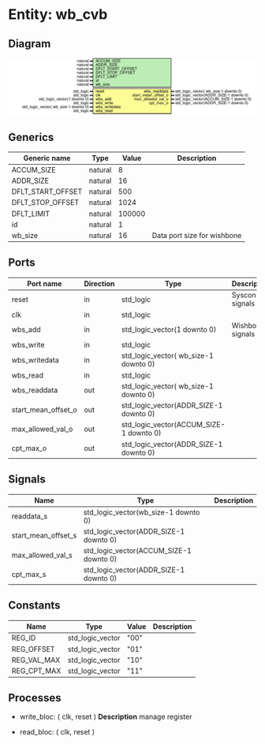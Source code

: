 # Entity: wb_cvb

## Diagram

![Diagram](wb_cvb.svg "Diagram")
## Generics

| Generic name      | Type    | Value  | Description                 |
| ----------------- | ------- | ------ | --------------------------- |
| ACCUM_SIZE        | natural | 8      |                             |
| ADDR_SIZE         | natural | 16     |                             |
| DFLT_START_OFFSET | natural | 500    |                             |
| DFLT_STOP_OFFSET  | natural | 1024   |                             |
| DFLT_LIMIT        | natural | 100000 |                             |
| id                | natural | 1      |                             |
| wb_size           | natural | 16     | Data port size for wishbone |
## Ports

| Port name           | Direction | Type                                    | Description      |
| ------------------- | --------- | --------------------------------------- | ---------------- |
| reset               | in        | std_logic                               | Syscon signals   |
| clk                 | in        | std_logic                               |                  |
| wbs_add             | in        | std_logic_vector(1 downto 0)            | Wishbone signals |
| wbs_write           | in        | std_logic                               |                  |
| wbs_writedata       | in        | std_logic_vector( wb_size-1 downto 0)   |                  |
| wbs_read            | in        | std_logic                               |                  |
| wbs_readdata        | out       | std_logic_vector( wb_size-1 downto 0)   |                  |
| start_mean_offset_o | out       | std_logic_vector(ADDR_SIZE-1 downto 0)  |                  |
| max_allowed_val_o   | out       | std_logic_vector(ACCUM_SIZE-1 downto 0) |                  |
| cpt_max_o           | out       | std_logic_vector(ADDR_SIZE-1 downto 0)  |                  |
## Signals

| Name                | Type                                    | Description |
| ------------------- | --------------------------------------- | ----------- |
| readdata_s          | std_logic_vector(wb_size-1 downto 0)    |             |
| start_mean_offset_s | std_logic_vector(ADDR_SIZE-1 downto 0)  |             |
| max_allowed_val_s   | std_logic_vector(ACCUM_SIZE-1 downto 0) |             |
| cpt_max_s           | std_logic_vector(ADDR_SIZE-1 downto 0)  |             |
## Constants

| Name        | Type             | Value | Description |
| ----------- | ---------------- | ----- | ----------- |
| REG_ID      | std_logic_vector |  "00" |             |
| REG_OFFSET  | std_logic_vector | "01"  |             |
| REG_VAL_MAX | std_logic_vector | "10"  |             |
| REG_CPT_MAX | std_logic_vector | "11"  |             |
## Processes
- write_bloc: ( clk, reset )
**Description**
manage register

- read_bloc: ( clk, reset )
